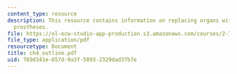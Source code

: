 ```yaml
---
content_type: resource
description: This resource contains information on replacing organs with permanent
  prostheses.
file: https://ol-ocw-studio-app-production.s3.amazonaws.com/courses/2-782j-design-of-medical-devices-and-implants-spring-2006/769d341e657d9a3f58932329dad37b7e_ch4_outline.pdf
file_type: application/pdf
resourcetype: Document
title: ch4_outline.pdf
uid: 769d341e-657d-9a3f-5893-2329dad37b7e
---
```


